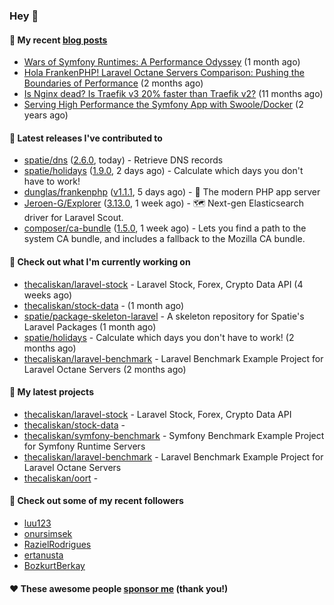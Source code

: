 ### Hey 👋

#### 📜 My recent [blog posts](https://caliskanemre.medium.com/)

- [Wars of Symfony Runtimes: A Performance Odyssey](https://medium.com/beyn-technology/wars-of-symfony-runtimes-a-performance-odyssey-7b0120e8f9e1?source=rss-cf41ab240584------2) (1 month ago)
- [Hola FrankenPHP! Laravel Octane Servers Comparison: Pushing the Boundaries of Performance](https://medium.com/beyn-technology/hola-frankenphp-laravel-octane-servers-comparison-pushing-the-boundaries-of-performance-d3e7ad8e652c?source=rss-cf41ab240584------2) (2 months ago)
- [Is Nginx dead? Is Traefik v3 20% faster than Traefik v2?](https://medium.com/beyn-technology/is-nginx-dead-is-traefik-v3-20-faster-than-traefik-v2-f28ffb7eed3e?source=rss-cf41ab240584------2) (11 months ago)
- [Serving High Performance the Symfony App with Swoole/Docker](https://medium.com/beyn-technology/serving-high-performance-the-symfony-app-with-swoole-docker-758d8f176889?source=rss-cf41ab240584------2) (2 years ago)

#### 🔭 Latest releases I've contributed to

- [spatie/dns](https://github.com/spatie/dns) ([2.6.0](https://github.com/spatie/dns/releases/tag/2.6.0), today) - Retrieve DNS records
- [spatie/holidays](https://github.com/spatie/holidays) ([1.9.0](https://github.com/spatie/holidays/releases/tag/1.9.0), 2 days ago) - Calculate which days you don&#39;t have to work!
- [dunglas/frankenphp](https://github.com/dunglas/frankenphp) ([v1.1.1](https://github.com/dunglas/frankenphp/releases/tag/v1.1.1), 5 days ago) - 🧟 The modern PHP app server
- [Jeroen-G/Explorer](https://github.com/Jeroen-G/Explorer) ([3.13.0](https://github.com/Jeroen-G/Explorer/releases/tag/3.13.0), 1 week ago) - 🗺️ Next-gen Elasticsearch driver for Laravel Scout.
- [composer/ca-bundle](https://github.com/composer/ca-bundle) ([1.5.0](https://github.com/composer/ca-bundle/releases/tag/1.5.0), 1 week ago) - Lets you find a path to the system CA bundle, and includes a fallback to the Mozilla CA bundle.

#### 👷 Check out what I'm currently working on

- [thecaliskan/laravel-stock](https://github.com/thecaliskan/laravel-stock) - Laravel Stock, Forex, Crypto Data API (4 weeks ago)
- [thecaliskan/stock-data](https://github.com/thecaliskan/stock-data) -  (1 month ago)
- [spatie/package-skeleton-laravel](https://github.com/spatie/package-skeleton-laravel) - A skeleton repository for Spatie&#39;s Laravel Packages (1 month ago)
- [spatie/holidays](https://github.com/spatie/holidays) - Calculate which days you don&#39;t have to work! (2 months ago)
- [thecaliskan/laravel-benchmark](https://github.com/thecaliskan/laravel-benchmark) - Laravel Benchmark Example Project for Laravel Octane Servers (2 months ago)

#### 🌱 My latest projects

- [thecaliskan/laravel-stock](https://github.com/thecaliskan/laravel-stock) - Laravel Stock, Forex, Crypto Data API
- [thecaliskan/stock-data](https://github.com/thecaliskan/stock-data) - 
- [thecaliskan/symfony-benchmark](https://github.com/thecaliskan/symfony-benchmark) - Symfony Benchmark Example Project for Symfony Runtime Servers 
- [thecaliskan/laravel-benchmark](https://github.com/thecaliskan/laravel-benchmark) - Laravel Benchmark Example Project for Laravel Octane Servers
- [thecaliskan/oort](https://github.com/thecaliskan/oort) - 

#### 👯 Check out some of my recent followers

- [luu123](https://github.com/luu123)
- [onursimsek](https://github.com/onursimsek)
- [RazielRodrigues](https://github.com/RazielRodrigues)
- [ertanusta](https://github.com/ertanusta)
- [BozkurtBerkay](https://github.com/BozkurtBerkay)

#### ❤️ These awesome people [sponsor me](https://github.com/sponsors/thecaliskan) (thank you!)

